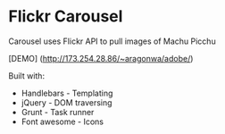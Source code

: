 # Flickr Carousel

Carousel uses Flickr API to pull images of Machu Picchu

[DEMO] (http://173.254.28.86/~aragonwa/adobe/)

Built with:
- Handlebars - Templating
- jQuery - DOM traversing
- Grunt - Task runner
- Font awesome - Icons
